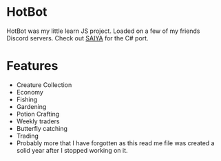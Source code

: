 # HotBot

HotBot was my little learn JS project. Loaded on a few of my friends Discord servers. Check out [SAIYA](https://github.com/ThatOneJuicyOrange/SAIYABot) for the C# port.

# Features
- Creature Collection
- Economy
- Fishing
- Gardening
- Potion Crafting
- Weekly traders
- Butterfly catching
- Trading
- Probably more that I have forgotten as this read me file was created a solid year after I stopped working on it.
